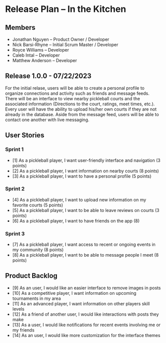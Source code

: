 # Release Plan – In the Kitchen

## Members

- Jonathan Nguyen – Product Owner / Developer
- Nick Barsi-Rhyne – Initial Scrum Master / Developer
- Royce Williams – Developer
- Caleb Intal – Developer
- Matthew Anderson – Developer

## Release 1.0.0 - 07/22/2023

For the initial relase, users will be able to create a personal profile to organize connections and activity such as friends and message feeds. There will be an interface to view nearby pickleball courts and the associated information (Directions to the court, ratings, meet times, etc.). Every user will have the ability to upload his/her own courts if they are not already in the database. Aside from the message feed, users will be able to contact one another with live messaging.

## User Stories

### Sprint 1

- [1] As a pickleball player, I want user-friendly interface and navigation (3 points)
- [2] As a pickleball player, I want information on nearby courts (8 points)
- [3] As a pickleball player, I want to have a personal profile (5 points)

### Sprint 2

- [4] As a pickleball player, I want to upload new information on my favorite courts (5 points)
- [5] As a pickleball player, I want to be able to leave reviews on courts (3 points)
- [6] As a pickleball player, I want to have friends on the app (8)

### Sprint 3

- [7] As a pickleball player, I want access to recent or ongoing events in my community (8 points)
- [8] As a pickleball player, I want to be able to message people I meet (8 points)

## Product Backlog

- [9] As an user, I would like an easier interface to remove images in posts
- [10] As a competitive player, I want information on upcoming tournaments in my area
- [11] As an advanced player, I want information on other players skill levels
- [12] As a friend of another user, I would like interactions with posts they make
- [13] As a user, I would like notifications for recent events involving me or my friends
- [14] As an user, I would like more customization for the interface themes
